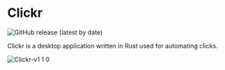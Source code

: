 # Clickr

![GitHub release (latest by date)](https://img.shields.io/github/v/release/xSwezan/Clickr)

Clickr is a desktop application written in Rust used for automating clicks.

![Clickr-v1 1 0](https://github.com/user-attachments/assets/eed93f7c-ae21-4ca3-846d-e3d3fb232e60)
